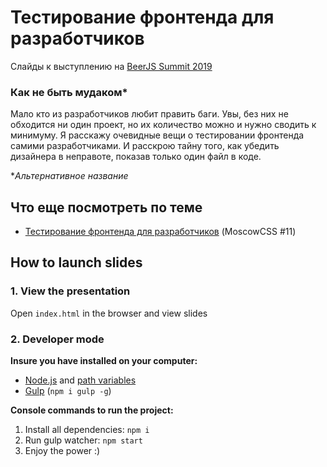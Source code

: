 # Тестирование фронтенда для разработчиков

Слайды к выступлению на [BeerJS Summit 2019](https://beerjssummit.com/S1PC_T0LV)

### __Как не быть мудаком__*

Мало кто из разработчиков любит править баги. Увы, без них не обходится ни один проект, но их количество можно и нужно сводить к минимуму. Я расскажу очевидные вещи о тестировании фронтенда самими разработчиками. И расскрою тайну того, как убедить дизайнера в неправоте, показав только один файл в коде.

**Альтернативное название*


## Что еще посмотреть по теме

* [Тестирование фронтенда для разработчиков](https://github.com/neesoglasnaja/moscowcss_11) (MoscowCSS #11)

## How to launch slides
### 1. View the presentation
Open `index.html` in the browser and view slides

### 2. Developer mode

__Insure you have installed on your computer:__

* [Node.js](https://nodejs.org/en/download/) and [path variables](http://stackoverflow.com/questions/8278143/node-js-how-to-run-node-command-from-any-path)
* [Gulp](http://gulpjs.com/) (`npm i gulp -g`)

__Console commands to run the project:__

1. Install all dependenсies: `npm i`
2. Run gulp watcher: `npm start`
3. Enjoy the power :)